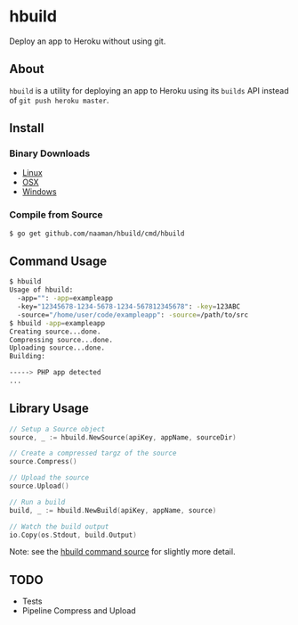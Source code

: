 # hbuild

Deploy an app to Heroku without using git.

## About

`hbuild` is a utility for deploying an app to Heroku using its 
`builds` API instead of `git push heroku master`.

## Install

### Binary Downloads

* [Linux](https://godist.herokuapp.com/projects/naaman/hbuild/releases/current/linux-amd64/hbuild)
* [OSX](https://godist.herokuapp.com/projects/naaman/hbuild/releases/current/darwin-amd64/hbuild)
* [Windows](https://godist.herokuapp.com/projects/naaman/hbuild/releases/current/windows-amd64/hbuild.exe)

### Compile from Source
```sh
$ go get github.com/naaman/hbuild/cmd/hbuild
```

## Command Usage

```sh
$ hbuild
Usage of hbuild:
  -app="": -app=exampleapp
  -key="12345678-1234-5678-1234-567812345678": -key=123ABC
  -source="/home/user/code/exampleapp": -source=/path/to/src
$ hbuild -app=exampleapp
Creating source...done.
Compressing source...done.
Uploading source...done.
Building:

-----> PHP app detected
...
```

## Library Usage

```go
// Setup a Source object
source, _ := hbuild.NewSource(apiKey, appName, sourceDir)

// Create a compressed targz of the source
source.Compress()

// Upload the source
source.Upload()

// Run a build
build, _ := hbuild.NewBuild(apiKey, appName, source)

// Watch the build output
io.Copy(os.Stdout, build.Output)
```

Note: see the [hbuild command source](https://github.com/naaman/hbuild/blob/master/cmd/hbuild/main.go)
for slightly more detail.

## TODO

* Tests
* Pipeline Compress and Upload
